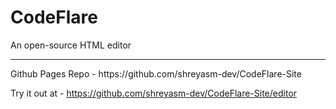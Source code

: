 <h1>CodeFlare</h1>
An open-source HTML editor
<hr>
Github Pages Repo - https://github.com/shreyasm-dev/CodeFlare-Site

Try it out at - https://github.com/shreyasm-dev/CodeFlare-Site/editor
